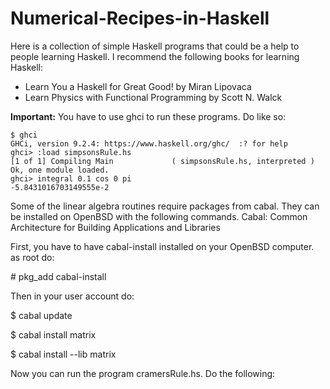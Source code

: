 # Numerical-Recipes-in-Haskell
Here is a collection of simple Haskell programs that could be a help to people learning Haskell. I recommend the following books for learning Haskell:

* Learn You a Haskell for Great Good! by  Miran Lipovaca
* Learn Physics with Functional Programming by  Scott N. Walck

**Important:** You have to use ghci to run these programs. Do like so:
```
$ ghci                         
GHCi, version 9.2.4: https://www.haskell.org/ghc/  :? for help
ghci> :load simpsonsRule.hs
[1 of 1] Compiling Main             ( simpsonsRule.hs, interpreted )
Ok, one module loaded.
ghci> integral 0.1 cos 0 pi
-5.8431016703149555e-2
```
Some of the linear algebra routines require packages from
cabal. They can be installed on OpenBSD with the following commands.
Cabal: Common Architecture for Building Applications and Libraries

First, you have to have cabal-install installed on your OpenBSD
computer. as root do:

\# pkg_add cabal-install

Then in your user account do:

$ cabal update

$ cabal install matrix

$ cabal install --lib matrix

Now you can run the program cramersRule.hs. Do the following:








